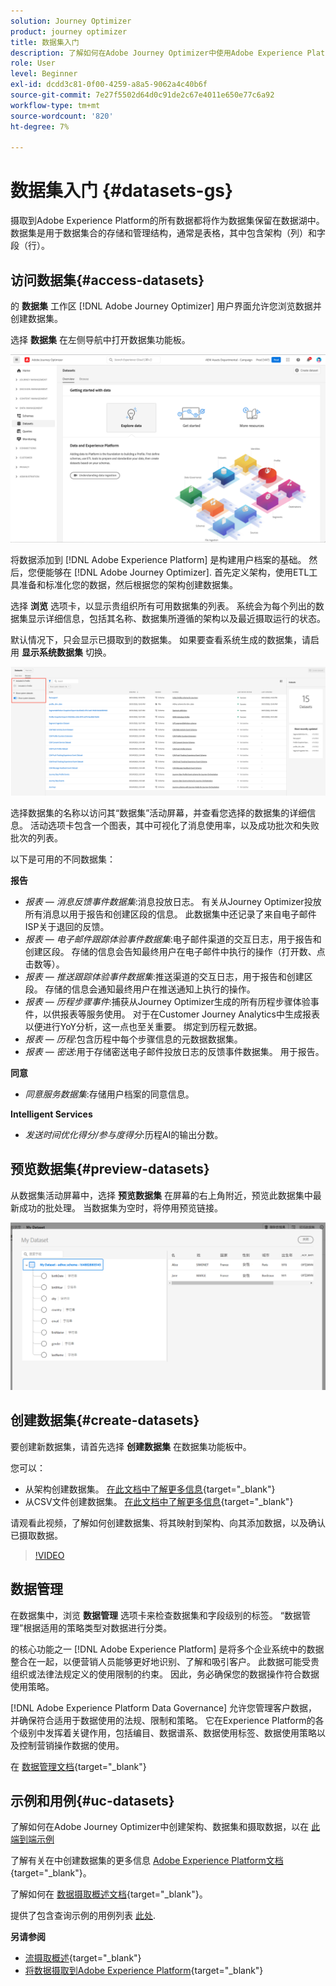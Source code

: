 ```yaml
---
solution: Journey Optimizer
product: journey optimizer
title: 数据集入门
description: 了解如何在Adobe Journey Optimizer中使用Adobe Experience Platform数据集
role: User
level: Beginner
exl-id: dcdd3c81-0f00-4259-a8a5-9062a4c40b6f
source-git-commit: 7e27f5502d64d0c91de2c67e4011e650e77c6a92
workflow-type: tm+mt
source-wordcount: '820'
ht-degree: 7%

---
```


# 数据集入门 {#datasets-gs}

摄取到Adobe Experience Platform的所有数据都将作为数据集保留在数据湖中。 数据集是用于数据集合的存储和管理结构，通常是表格，其中包含架构（列）和字段（行）。

## 访问数据集{#access-datasets}

的 **数据集** 工作区 [!DNL Adobe Journey Optimizer] 用户界面允许您浏览数据并创建数据集。

选择 **数据集** 在左侧导航中打开数据集功能板。

![](assets/datasets-home.png)

将数据添加到 [!DNL Adobe Experience Platform] 是构建用户档案的基础。 然后，您便能够在 [!DNL Adobe Journey Optimizer]. 首先定义架构，使用ETL工具准备和标准化您的数据，然后根据您的架构创建数据集。

选择 **浏览** 选项卡，以显示贵组织所有可用数据集的列表。 系统会为每个列出的数据集显示详细信息，包括其名称、数据集所遵循的架构以及最近摄取运行的状态。

默认情况下，只会显示已摄取到的数据集。 如果要查看系统生成的数据集，请启用 **显示系统数据集** 切换。

![](assets/ajo-system-datasets.png)

选择数据集的名称以访问其“数据集”活动屏幕，并查看您选择的数据集的详细信息。 活动选项卡包含一个图表，其中可视化了消息使用率，以及成功批次和失败批次的列表。

以下是可用的不同数据集：

**报告**

* _报表 — 消息反馈事件数据集_:消息投放日志。 有关从Journey Optimizer投放所有消息以用于报告和创建区段的信息。 此数据集中还记录了来自电子邮件ISP关于退回的反馈。
* _报表 — 电子邮件跟踪体验事件数据集_:电子邮件渠道的交互日志，用于报告和创建区段。 存储的信息会告知最终用户在电子邮件中执行的操作（打开数、点击数等）。
* _报表 — 推送跟踪体验事件数据集_:推送渠道的交互日志，用于报告和创建区段。 存储的信息会通知最终用户在推送通知上执行的操作。
* _报表 — 历程步骤事件_:捕获从Journey Optimizer生成的所有历程步骤体验事件，以供报表等服务使用。 对于在Customer Journey Analytics中生成报表以便进行YoY分析，这一点也至关重要。 绑定到历程元数据。
* _报表 — 历程_:包含历程中每个步骤信息的元数据数据集。
* _报表 — 密送_:用于存储密送电子邮件投放日志的反馈事件数据集。 用于报告。

**同意**

* _同意服务数据集_:存储用户档案的同意信息。

**Intelligent Services**

* _发送时间优化得分/参与度得分_:历程AI的输出分数。

## 预览数据集{#preview-datasets}

从数据集活动屏幕中，选择 **预览数据集** 在屏幕的右上角附近，预览此数据集中最新成功的批处理。 当数据集为空时，将停用预览链接。

![](assets/dataset-preview.png)

## 创建数据集{#create-datasets}

要创建新数据集，请首先选择 **创建数据集** 在数据集功能板中。

您可以：

* 从架构创建数据集。 [在此文档中了解更多信息](https://experienceleague.adobe.com/docs/experience-platform/catalog/datasets/user-guide.html?lang=en#schema){target=&quot;_blank&quot;}
* 从CSV文件创建数据集。 [在此文档中了解更多信息](https://experienceleague.adobe.com/docs/experience-platform/ingestion/tutorials/map-a-csv-file.html?lang=zh-Hans){target=&quot;_blank&quot;}

请观看此视频，了解如何创建数据集、将其映射到架构、向其添加数据，以及确认已摄取数据。

>[!VIDEO](https://video.tv.adobe.com/v/334293?quality=12)

## 数据管理

在数据集中，浏览 **数据管理** 选项卡来检查数据集和字段级别的标签。 “数据管理”根据适用的策略类型对数据进行分类。

的核心功能之一 [!DNL Adobe Experience Platform] 是将多个企业系统中的数据整合在一起，以便营销人员能够更好地识别、了解和吸引客户。 此数据可能受贵组织或法律法规定义的使用限制的约束。 因此，务必确保您的数据操作符合数据使用策略。

[!DNL Adobe Experience Platform Data Governance] 允许您管理客户数据，并确保符合适用于数据使用的法规、限制和策略。 它在Experience Platform的各个级别中发挥着关键作用，包括编目、数据谱系、数据使用标签、数据使用策略以及控制营销操作数据的使用。

在 [数据管理文档](https://experienceleague.adobe.com/docs/experience-platform/data-governance/labels/user-guide.html){target=&quot;_blank&quot;}

## 示例和用例{#uc-datasets}

了解如何在Adobe Journey Optimizer中创建架构、数据集和摄取数据，以在 [此端到端示例](../segment/creating-test-profiles.md)

了解有关在中创建数据集的更多信息 [Adobe Experience Platform文档](https://experienceleague.adobe.com/docs/experience-platform/catalog/datasets/overview.html?lang=zh_Hans){target=&quot;_blank&quot;}。

了解如何在 [数据摄取概述文档](https://experienceleague.adobe.com/docs/experience-platform/ingestion/home.html?lang=zh-Hans){target=&quot;_blank&quot;}。

提供了包含查询示例的用例列表 [此处](../data/datasets-query-examples.md).

**另请参阅**

* [流摄取概述](https://experienceleague.adobe.com/docs/experience-platform/ingestion/streaming/overview.html?lang=zh-Hans){target=&quot;_blank&quot;}
* [将数据摄取到Adobe Experience Platform](https://experienceleague.adobe.com/docs/experience-platform/ingestion/tutorials/ingest-batch-data.html){target=&quot;_blank&quot;}
